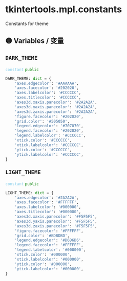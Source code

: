 # tkintertools.mpl.constants

Constants for theme

## 🟡 Variables / 变量

### <big>`DARK_THEME`</big>


<code style='color: skyblue;'>constant</code> <code style='color: green;'>public</code>

```python linenums="0"
DARK_THEME: dict = {
    'axes.edgecolor': '#AAAAAA',
    'axes.facecolor': '#202020',
    'axes.labelcolor': '#CCCCCC',
    'axes.titlecolor': '#CCCCCC',
    'axes3d.xaxis.panecolor': '#2A2A2A',
    'axes3d.yaxis.panecolor': '#2A2A2A',
    'axes3d.zaxis.panecolor': '#2A2A2A',
    'figure.facecolor': '#202020',
    'grid.color': '#505050',
    'legend.edgecolor': '#707070',
    'legend.facecolor': '#202020',
    'legend.labelcolor': '#CCCCCC',
    'xtick.color': '#CCCCCC',
    'xtick.labelcolor': '#CCCCCC',
    'ytick.color': '#CCCCCC',
    'ytick.labelcolor': '#CCCCCC',
}
```


### <big>`LIGHT_THEME`</big>


<code style='color: skyblue;'>constant</code> <code style='color: green;'>public</code>

```python linenums="0"
LIGHT_THEME: dict = {
    'axes.edgecolor': '#2A2A2A',
    'axes.facecolor': '#FFFFFF',
    'axes.labelcolor': '#000000',
    'axes.titlecolor': '#000000',
    'axes3d.xaxis.panecolor': '#F5F5F5',
    'axes3d.yaxis.panecolor': '#F5F5F5',
    'axes3d.zaxis.panecolor': '#F5F5F5',
    'figure.facecolor': '#FFFFFF',
    'grid.color': '#BDBDBD',
    'legend.edgecolor': '#D6D6D6',
    'legend.facecolor': '#FFFFFF',
    'legend.labelcolor': '#000000',
    'xtick.color': '#000000',
    'xtick.labelcolor': '#000000',
    'ytick.color': '#000000',
    'ytick.labelcolor': '#000000',
}
```


